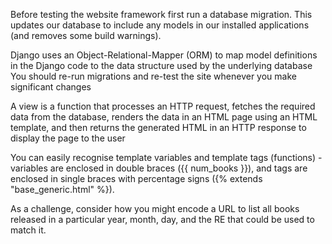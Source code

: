 Before testing the website framework first run a database migration. This updates our database to include any models in our installed applications (and removes some build warnings).

Django uses an Object-Relational-Mapper (ORM) to map model definitions in the Django code to the data structure used by the underlying database
You should re-run migrations and re-test the site whenever you make significant changes

A view is a function that processes an HTTP request, fetches the required data from the database, renders the data in an HTML page using an HTML template, and then returns the generated HTML in an HTTP response to display the page to the user

You can easily recognise template variables and template tags (functions) - variables are enclosed in double braces ({{ num_books }}), and tags are enclosed in single braces with percentage signs ({% extends "base_generic.html" %}).

As a challenge, consider how you might encode a URL to list all books released in a particular year, month, day, and the RE that could be used to match it.
